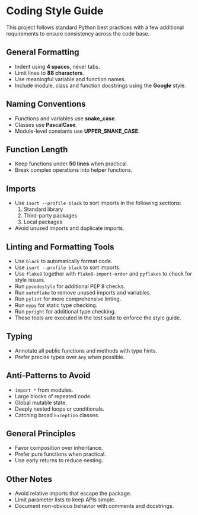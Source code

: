 # Coding Style Guide

This project follows standard Python best practices with a few additional
requirements to ensure consistency across the code base.

## General Formatting
- Indent using **4 spaces**, never tabs.
- Limit lines to **88 characters**.
- Use meaningful variable and function names.
- Include module, class and function docstrings using the **Google** style.

## Naming Conventions
- Functions and variables use **snake_case**.
- Classes use **PascalCase**.
- Module-level constants use **UPPER_SNAKE_CASE**.

## Function Length
- Keep functions under **50 lines** when practical.
- Break complex operations into helper functions.

## Imports
- Use `isort --profile black` to sort imports in the following sections:
  1. Standard library
  2. Third-party packages
  3. Local packages
- Avoid unused imports and duplicate imports.

## Linting and Formatting Tools
- Use `black` to automatically format code.
- Use `isort --profile black` to sort imports.
- Use `flake8` together with `flake8-import-order` and `pyflakes` to check
  for style issues.
- Run `pycodestyle` for additional PEP 8 checks.
- Run `autoflake` to remove unused imports and variables.
- Run `pylint` for more comprehensive linting.
- Run `mypy` for static type checking.
- Run `pyright` for additional type checking.
- These tools are executed in the test suite to enforce the style guide.

## Typing
- Annotate all public functions and methods with type hints.
- Prefer precise types over ``Any`` when possible.

## Anti-Patterns to Avoid
- ``import *`` from modules.
- Large blocks of repeated code.
- Global mutable state.
- Deeply nested loops or conditionals.
- Catching broad ``Exception`` classes.

## General Principles
- Favor composition over inheritance.
- Prefer pure functions when practical.
- Use early returns to reduce nesting.

## Other Notes
- Avoid relative imports that escape the package.
- Limit parameter lists to keep APIs simple.
- Document non-obvious behavior with comments and docstrings.

